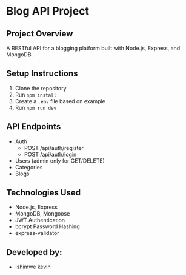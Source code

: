 # Blog API Project

## Project Overview
A RESTful API for a blogging platform built with Node.js, Express, and MongoDB.

## Setup Instructions
1. Clone the repository
2. Run `npm install`
3. Create a `.env` file based on example
4. Run `npm run dev`

## API Endpoints
- Auth
  - POST /api/auth/register
  - POST /api/auth/login
- Users (admin only for GET/DELETE)
- Categories
- Blogs

## Technologies Used
- Node.js, Express
- MongoDB, Mongoose
- JWT Authentication
- bcrypt Password Hashing
- express-validator

## Developed by:
- Ishimwe kevin
